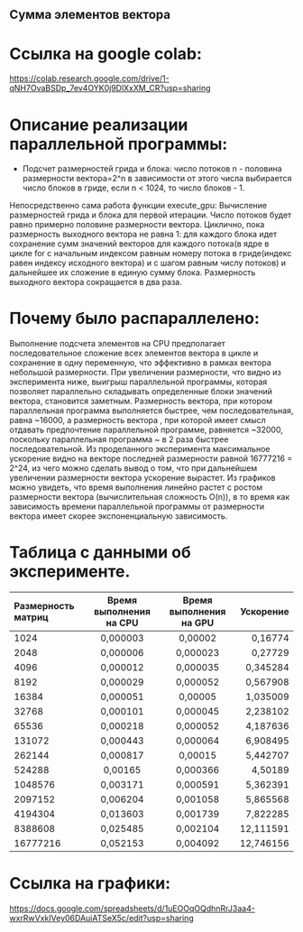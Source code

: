 ## Сумма элементов вектора

# Ссылка на google colab:

https://colab.research.google.com/drive/1-qNH7OvaBSDp_7ev4OYK0j9DlXxXM_CR?usp=sharing


# Описание реализации параллельной программы:
  + Подсчет размерностей грида и блока:
число потоков n - половина размерности вектора=2^n
в зависимости от этого числа выбирается число блоков в гриде, если n < 1024, то число блоков - 1.

Непосредственно сама работа функции execute_gpu:
  Вычисление размерностей грида и блока для первой итерации. Число потоков будет равно примерно половине размерности вектора.
  Циклично, пока размерность выходного вектора не равна 1: для каждого блока идет сохранение сумм значений векторов для каждого потока(в ядре в цикле for с начальным индексом равным номеру потока в гриде(индекс равен индексу исходного вектора) и с шагом равным числу потоков) и дальнейшее их сложение в единую сумму блока. Размерность выходного вектора сокращается в два раза.

# Почему было распараллелено:
Выполнение подсчета элементов на CPU предполагает последовательное сложение всех элементов вектора в цикле и сохранение в одну переменную, что 
эффективно в рамках вектора небольшой размерности. При увеличении размерности, что видно из эксперимента ниже, выигрыш параллельной программы, 
которая позволяет параллельно складывать определенные блоки значений вектора, становится заметным. 
Размерность вектора, при котором параллельная программа выполняется быстрее, чем последовательная, равна ~16000, а размерность вектора , при которой имеет смысл отдавать предпочтение параллельной программе, равняется ~32000, поскольку параллельная программа ~ в 2 раза быстрее последовательной.
Из проделанного эксперимента максимальное ускорение видно на векторе последней размерности равной 16777216 = 2^24, из чего можно сделать вывод о том, что при дальнейшем увеличении размерности вектора ускорение вырастет.
Из графиков можно увидеть, что время выполнения линейно растет с ростом размерности вектора (вычислительная сложность O(n)), в то время как зависимость времени параллельной программы от размерности вектора имеет скорее экспоненциальную зависимость.

# Таблица с данными об эксперименте.

| Размерность матриц  | Время выполнения на CPU  | Время выполнения на GPU| Ускорение |
|:------------------- |:------------------------:|:----------------------:| ---------:|
| 1024                | 0,000003                 | 0,00002                | 0,16774   |
| 2048                | 0,000006                 | 0,000023               | 0,27729   |
| 4096                | 0,000012                 | 0,000035               | 0,345284  |
| 8192                | 0,000029                 | 0,000052               | 0,567908  |
| 16384               | 0,000051                 | 0,00005                | 1,035009  |
| 32768               | 0,000101                 | 0,000045               | 2,238102  |
| 65536               | 0,000218                 | 0,000052               | 4,187636  |
| 131072              | 0,000443                 | 0,000064               | 6,908495  |
| 262144              | 0,000817                 | 0,00015                | 5,442707  |
| 524288              | 0,00165                  | 0,000366               | 4,50189   |
| 1048576             | 0,003171                 | 0,000591               | 5,362391  |
| 2097152             | 0,006204                 | 0,001058               | 5,865568  |
| 4194304             | 0,013603                 | 0,001739               | 7,822285  |
| 8388608             | 0,025485                 | 0,002104               | 12,111591 |
| 16777216            | 0,052153                 | 0,004092               | 12,746156 |

# Ссылка на графики:
https://docs.google.com/spreadsheets/d/1uEOOqOQdhnRrJ3aa4-wxrRwVxkIVey06DAuiATSeX5c/edit?usp=sharing
